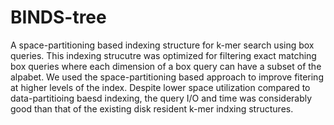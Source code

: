 # BINDS-tree
A space-partitioning based indexing structure for k-mer search using box queries. This indexing strucutre was optimized for filtering exact matching box queries where each dimension of a box query can have a subset of the alpabet. We used the space-partitioning based approach to improve fitering at higher levels of the index. Despite lower space utilization compared to data-partitioing baesd indexing, the query I/O and time was considerably good than that of the existing disk resident k-mer indxing structures.
